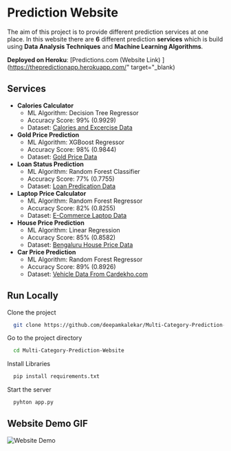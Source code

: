 
# Prediction Website

The aim of this project is to provide different prediction services at one place. 
In this website there are **6** different prediction **services** which is build using 
**Data Analysis Techniques** and **Machine Learning Algorithms**.

**Deployed on Heroku**: [Predictions.com (Website Link) ](https://thepredictionapp.herokuapp.com/" target="_blank)



 


## Services

- **Calories Calculator** 
    - ML Algorithm: Decision Tree Regressor
    - Accuracy Score: 99% (0.9929)
    - Dataset: [Calories and Excercise Data](https://www.kaggle.com/fmendes/fmendesdat263xdemos)
- **Gold Price Prediction** 
    - ML Algorithm: XGBoost Regressor
    - Accuracy Score: 98% (0.9844)
    - Dataset: [Gold Price Data](https://www.kaggle.com/altruistdelhite04/gold-price-data)
- **Loan Status Prediction** 
    - ML Algorithm: Random Forest Classifier
    - Accuracy Score: 77% (0.7755)
    - Dataset: [Loan Predication Data](https://www.kaggle.com/ninzaami/loan-predication)
- **Laptop Price Calculator**
    - ML Algorithm: Random Forest Regressor
    - Accuracy Score: 82% (0.8255)
    - Dataset: [E-Commerce Laptop Data](https://github.com/deepamkalekar/Laptop-Price-Prediction-ML-Project/blob/master/laptop_data.csv)
- **House Price Prediction** 
    - ML Algorithm: Linear Regression
    - Accuracy Score: 85% (0.8582)
    - Dataset: [Bengaluru House Price Data](https://www.kaggle.com/amitabhajoy/bengaluru-house-price-data)
- **Car Price Prediction**
    - ML Algorithm: Random Forest Regressor
    - Accuracy Score: 89% (0.8926)
    - Dataset: [Vehicle Data From Cardekho.com](https://www.kaggle.com/nehalbirla/vehicle-dataset-from-cardekho)

  
## Run Locally

Clone the project

```bash
  git clone https://github.com/deepamkalekar/Multi-Category-Prediction-Website.git
```

Go to the project directory

```bash
  cd Multi-Category-Prediction-Website
```

Install Libraries

```bash
  pip install requirements.txt
```

Start the server

```bash
  pyhton app.py
```

  
## Website Demo GIF

![Website Demo](https://github.com/deepamkalekar/Multi-Category-Prediction-Website/blob/master/DemoGIF.gif)

  

